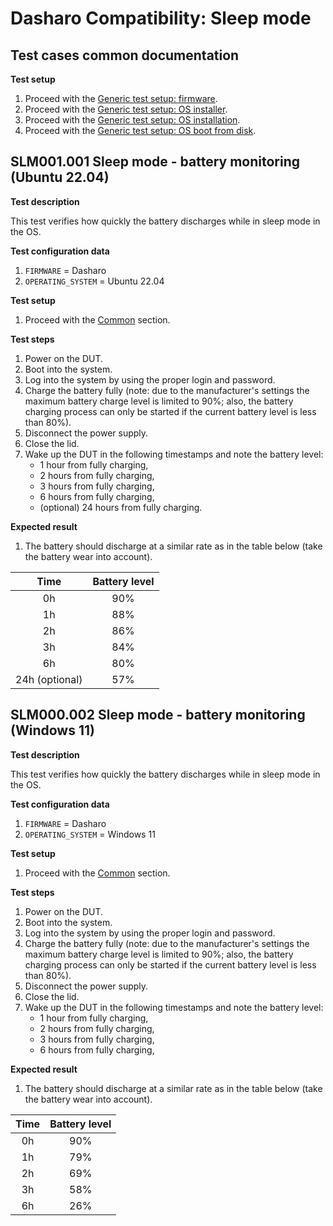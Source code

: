 # Dasharo Compatibility: Sleep mode

## Test cases common documentation

**Test setup**

1. Proceed with the
    [Generic test setup: firmware](../../generic-test-setup#firmware).
1. Proceed with the
    [Generic test setup: OS installer](../../generic-test-setup#os-installer).
1. Proceed with the
    [Generic test setup: OS installation](../../generic-test-setup#os-installation).
1. Proceed with the
    [Generic test setup: OS boot from disk](../../generic-test-setup#os-boot-from-disk).

## SLM001.001 Sleep mode - battery monitoring (Ubuntu 22.04)

**Test description**

This test verifies how quickly the battery discharges while in sleep mode in
the OS.

**Test configuration data**

1. `FIRMWARE` = Dasharo
1. `OPERATING_SYSTEM` = Ubuntu 22.04

**Test setup**

1. Proceed with the [Common](#test-cases-common-documentation) section.

**Test steps**

1. Power on the DUT.
1. Boot into the system.
1. Log into the system by using the proper login and password.
1. Charge the battery fully (note: due to the manufacturer's settings the
    maximum battery charge level is limited to 90%; also, the battery charging
    process can only be started if the current battery level is less than 80%).
1. Disconnect the power supply.
1. Close the lid.
1. Wake up the DUT in the following timestamps and note the battery level:
    * 1 hour from fully charging,
    * 2 hours from fully charging,
    * 3 hours from fully charging,
    * 6 hours from fully charging,
    * (optional) 24 hours from fully charging.

**Expected result**

1. The battery should discharge at a similar rate as in the table below (take
   the battery wear into account).

| Time           | Battery level    |
| :------------: |:----------------:|
| 0h             | 90%              |
| 1h             | 88%              |
| 2h             | 86%              |
| 3h             | 84%              |
| 6h             | 80%              |
| 24h (optional) | 57%              |

## SLM000.002 Sleep mode - battery monitoring (Windows 11)

**Test description**

This test verifies how quickly the battery discharges while in sleep mode in
the OS.

**Test configuration data**

1. `FIRMWARE` = Dasharo
1. `OPERATING_SYSTEM` = Windows 11

**Test setup**

1. Proceed with the [Common](#test-cases-common-documentation) section.

**Test steps**

1. Power on the DUT.
1. Boot into the system.
1. Log into the system by using the proper login and password.
1. Charge the battery fully (note: due to the manufacturer's settings the
    maximum battery charge level is limited to 90%; also, the battery charging
    process can only be started if the current battery level is less than 80%).
1. Disconnect the power supply.
1. Close the lid.
1. Wake up the DUT in the following timestamps and note the battery level:
    * 1 hour from fully charging,
    * 2 hours from fully charging,
    * 3 hours from fully charging,
    * 6 hours from fully charging,

**Expected result**

1. The battery should discharge at a similar rate as in the table below (take
   the battery wear into account).

| Time           | Battery level    |
| :------------: |:----------------:|
| 0h             | 90%              |
| 1h             | 79%              |
| 2h             | 69%              |
| 3h             | 58%              |
| 6h             | 26%              |
